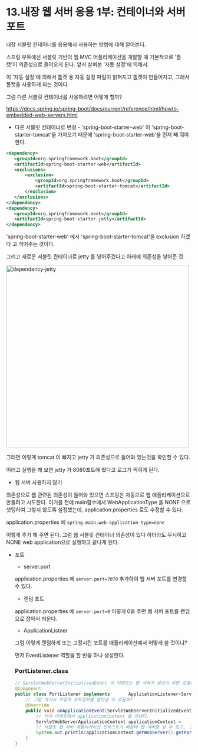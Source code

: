 # 13.내장 웹 서버 응용 1부: 컨테이너와 서버 포트

내장 서블릿 컨테이너를 응용해서 사용하는 방법에 대해 알아본다.

스프링 부트에선 서블릿 기반의 웹 MVC 어플리케이션을 개발할 때 기본적으로 '톰캣'이 의존성으로 들어오게 된다. 앞서 살펴본 '자동 설정'에 의해서.

이 '자동 설정'에 의해서 톰캣 용 자동 설정 파일이 읽혀지고 톰캣이 만들어지고, 그래서 톰캣을 사용하게 되는 것이다.

그럼 다른 서블릿 컨테이너를 사용하려면 어떻게 할까?

https://docs.spring.io/spring-boot/docs/current/reference/html/howto-embedded-web-servers.html

 * 다른 서블릿 컨테이너로 변경 - 'spring-boot-starter-web' 이 'spring-boot-starter-tomcat'을 가져오기 때문에 'spring-boot-starter-web'을 먼저 빼 줘야 한다.

 ```xml
<dependency>
    <groupId>org.springframework.boot</groupId>
    <artifactId>spring-boot-starter-web</artifactId>
    <exclusions>
        <exclusion>
            <groupId>org.springframework.boot</groupId>
            <artifactId>spring-boot-starter-tomcat</artifactId>
        </exclusion>
    </exclusions>
</dependency>
<dependency>
    <groupId>org.springframework.boot</groupId>
    <artifactId>spring-boot-starter-jetty</artifactId>
</dependency>
 ```

'spring-boot-starter-web' 에서 'spring-boot-starter-tomcat'을 exclusion 하겠다 고 적어주는 것이다.
 
그리고 새로운 서블릿 컨테이너로 jetty 를 넣어주겠다고 아래에 의존성을 넣어준 것.

<img width="495" alt="dependency-jetty" src="https://user-images.githubusercontent.com/35681772/62341626-01c7dd80-b51f-11e9-997c-24b914fb1cfa.png">

그러면 이렇게 tomcat 이 빠지고 jetty 가 의존성으로 들어와 있는것을 확인할 수 있다.

이러고 실행을 해 보면 jetty 가 8080포트에 떴다고 로그가 찍히게 된다.

 * 웹 서버 사용하지 않기

의존성으로 웹 관련된 의존성이 들어와 있으면 스프링은 자동으로 웹 애플리케이션으로 만들려고 시도한다. 이거를 전에 main함수에서 WebApplicationType 을 NONE 으로 셋팅하여 그렇지 않도록 설정했는데, application.properties 로도 수정할 수 있다.

application.properties 에 ```spring.main.web-application-type=none```

이렇게 추가 해 주면 된다. 그럼 웹 서블릿 컨테이너 의존성이 있다 하더라도 무시하고 NONE web application으로 실행하고 끝나게 된다.

 * 포트
   * server.port 

    application.properties 에 ```server.port=7070``` 추가하여 웹 서버 포트를 변경할 수 있다.

   * 랜덤 포트

    application.properties 에 ```server.port=0``` 이렇게 0을 주면 웹 서버 포트를 랜덤으로 잡아서 띄운다.

   * ApplicationListner<ServletWebServerInitializedEvent>

    그럼 이렇게 랜덤하게 또는 고정시킨 포트를 애플리케이션에서 어떻게 쓸 것이냐? 
    
    먼저 EventListener 역할을 할 빈을 하나 생성한다.

    ### PortListener.class
    ```java
    // ServletWebServerInitializedEvent 이 이벤트는 웹 서버가 생성이 되면 호출이 된다.
    @Component
    public class PortListener implements       ApplicationListener<ServletWebServerInitializedEvent> {
        // 그럼 여기서 어떻게 포트정보를 알아낼 수 있을까?
        @Override
        public void onApplicationEvent(ServletWebServerInitializedEvent event) {
            // 먼저 이벤트에서 applicationContext 를 꺼낸다.
            ServletWebServerApplicationContext applicationContext =        event.getApplicationContext();
            // 서블릿 웹 서버 애플리케이션 컨텍스트기 때문에 웹 서버를 알 수 있고, 그 웹 서버를 통해 포트를 알 수      있다.
            System.out.println(applicationContext.getWebServer().getPort());
        }
    }    
    ```
